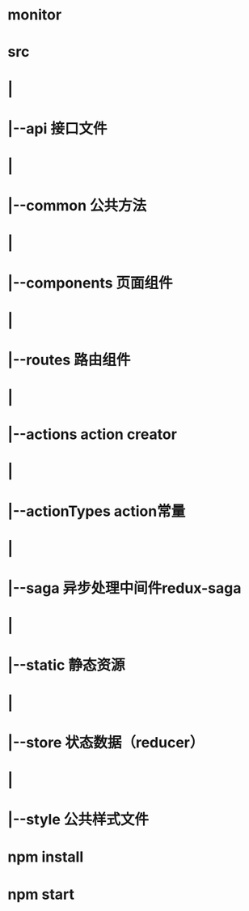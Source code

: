 # monitor


# src
# |
# |--api  接口文件
# |
# |--common  公共方法
# |
# |--components 页面组件
# |
# |--routes  路由组件 
# |
# |--actions  action creator
# |
# |--actionTypes action常量
# |
# |--saga 异步处理中间件redux-saga
# |    
# |--static  静态资源
# |
# |--store 状态数据（reducer）
# |
# |--style 公共样式文件



# npm install 


# npm start
